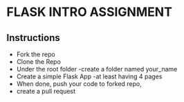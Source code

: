 # FLASK INTRO ASSIGNMENT

## Instructions

- Fork the repo
- Clone the Repo
- Under the root folder -create a folder named your_name
- Create a simple Flask App -at least having 4 pages
- When done, push your code to forked repo, 
- create a pull request
 